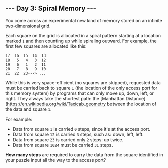 ## --- Day 3: Spiral Memory ---
You come across an experimental new kind of memory stored on an infinite two-dimensional grid.
 
Each square on the grid is allocated in a spiral pattern starting at a location marked `1` and then counting up while spiraling outward. For example, the first few squares are allocated like this:
 
```
17  16  15  14  13
18   5   4   3  12
19   6   1   2  11
20   7   8   9  10
21  22  23---> ...
```
 
While this is very space-efficient (no squares are skipped), requested data must be carried back to square `1` (the location of the only access port for this memory system) by programs that can only move up, down, left, or right. They always take the shortest path: the [Manhattan Distance](https://en.wikipedia.org/wiki/Taxicab_geometry between the location of the data and square `1`.
 
For example:
 
- Data from square `1` is carried `0` steps, since it's at the access port.
- Data from square `12` is carried `3` steps, such as: down, left, left.
- Data from square `23` is carried only `2` steps: up twice.
- Data from square `1024` must be carried `31` steps.
 
**How many steps** are required to carry the data from the square identified in your puzzle input all the way to the access port?
 